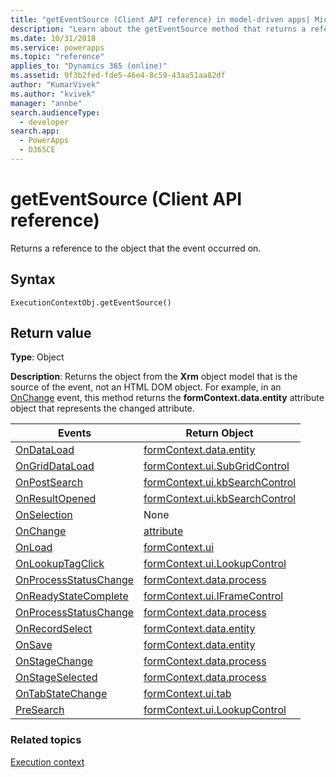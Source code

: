 ```yaml
---
title: "getEventSource (Client API reference) in model-driven apps| MicrosoftDocs"
description: "Learn about the getEventSource method that returns a reference to the object that the event occurred on." 
ms.date: 10/31/2018
ms.service: powerapps
ms.topic: "reference"
applies_to: "Dynamics 365 (online)"
ms.assetid: 9f3b2fed-fde5-46e4-8c59-43aa51aa82df
author: "KumarVivek"
ms.author: "kvivek"
manager: "annbe"
search.audienceType: 
  - developer
search.app: 
  - PowerApps
  - D365CE
---
```

# getEventSource (Client API reference)



Returns a reference to the object that the event occurred on.

## Syntax

`ExecutionContextObj.getEventSource()`

## Return value

**Type**: Object

**Description**: Returns the object from the **Xrm** object model that is the source of the event, not an HTML DOM object. For example, in an [OnChange](../events/attribute-onchange.md) event, this method returns the **formContext.data.entity** attribute object that represents the changed attribute.

|Events|Return Object|
|-------|------------|
|[OnDataLoad](../events/form-data-onload.md)|[formContext.data.entity](../formcontext-data-entity.md)|
|[OnGridDataLoad](../events/subgrid-onload.md)|[formContext.ui.SubGridControl](../controls.md#subgrid-control-type)|
|[OnPostSearch](../events/postsearch.md)|[formContext.ui.kbSearchControl](../controls.md#kbsearch-knowledge-base-search-control-type)|
|[OnResultOpened](../events/onresultopened.md)|[formContext.ui.kbSearchControl](../controls.md#kbsearch-knowledge-base-search-control-type)|
|[OnSelection](../events/onselection.md)|None|
|[OnChange](../events/attribute-onchange.md)|[attribute](../attributes.md)|
|[OnLoad](../events/form-onload.md)|[formContext.ui](../formcontext-ui.md)|
|[OnLookupTagClick](../events/onlookuptagclick.md)|[formContext.ui.LookupControl](../controls.md#lookup-control-type)|
|[OnProcessStatusChange](../events/onprocessstatuschange.md)|[formContext.data.process](../formcontext-data-process.md)|
|[OnReadyStateComplete](../events/onreadystatecomplete.md)|[formContext.ui.IFrameControl](../controls.md#iframe-control-type)|
|[OnProcessStatusChange](../events/onprocessstatuschange.md)|[formContext.data.process](../formcontext-data-process.md)|
|[OnRecordSelect](../events/grid-onrecordselect.md)|[formContext.data.entity](../formcontext-data-entity.md)|
|[OnSave](../events/form-onsave.md)|[formContext.data.entity](../formcontext-data-entity.md)|
|[OnStageChange](../events/onstagechange.md)|[formContext.data.process](../formcontext-data-process.md)|
|[OnStageSelected](../events/onstageselected.md)|[formContext.data.process](../formcontext-data-process.md)|
|[OnTabStateChange](../events/tabstatechange.md)|[formContext.ui.tab](../formcontext-ui-tabs.md)|
|[PreSearch](../events/presearch.md)|[formContext.ui.LookupControl](../controls.md#lookup-control-type)|


### Related topics

[Execution context](../execution-context.md)
